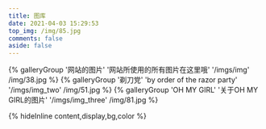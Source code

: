 ```yaml
---
title: 图库
date: 2021-04-03 15:29:53
top_img: /img/85.jpg
comments: false
aside: false
---
```



<div class="gallery-group-main">
{% galleryGroup '网站的图片' '网站所使用的所有图片在这里哦' '/imgs/img' /img/38.jpg %}
{% galleryGroup '剃刀党' 'by order of the razor party' '/imgs/img_two' /img/51.jpg %}
{% galleryGroup 'OH MY GIRL' '关于OH MY GIRL的图片' '/imgs/img_three' /img/81.jpg %}
</div>






{% hideInline content,display,bg,color %}

